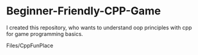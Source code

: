 # Beginner-Friendly-CPP-Game
I created this repository, who wants to understand oop principles with cpp for game programming basics. 


Files/CppFunPlace
